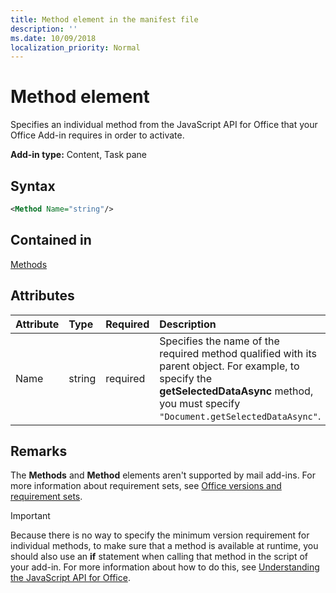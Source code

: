 ```yaml
---
title: Method element in the manifest file
description: ''
ms.date: 10/09/2018
localization_priority: Normal
---
```


# Method element

Specifies an individual method from the JavaScript API for Office that your Office Add-in requires in order to activate.

**Add-in type:** Content, Task pane

## Syntax

```XML
<Method Name="string"/>
```

## Contained in

[Methods](methods.md)

## Attributes

|**Attribute**|**Type**|**Required**|**Description**|
|:-----|:-----|:-----|:-----|
|Name|string|required|Specifies the name of the required method qualified with its parent object. For example, to specify the  **getSelectedDataAsync** method, you must specify `"Document.getSelectedDataAsync"`.|

## Remarks

The  **Methods** and **Method** elements aren't supported by mail add-ins. For more information about requirement sets, see [Office versions and requirement sets](https://docs.microsoft.com/office/dev/add-ins/develop/office-versions-and-requirement-sets).

> [!IMPORTANT] 
> Because there is no way to specify the minimum version requirement for individual methods, to make sure that a method is available at runtime, you should also use an **if** statement when calling that method in the script of your add-in. For more information about how to do this, see [Understanding the JavaScript API for Office](https://docs.microsoft.com/office/dev/add-ins/develop/understanding-the-javascript-api-for-office).

